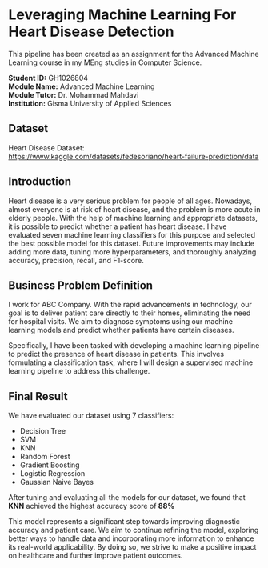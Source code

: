 # Leveraging Machine Learning For Heart Disease Detection

This pipeline has been created as an assignment for the Advanced Machine Learning course in my MEng studies in Computer Science.

**Student ID:** GH1026804  
**Module Name:** Advanced Machine Learning  
**Module Tutor:** Dr. Mohammad Mahdavi  
**Institution:** Gisma University of Applied Sciences  

## Dataset

Heart Disease Dataset: https://www.kaggle.com/datasets/fedesoriano/heart-failure-prediction/data

## Introduction

Heart disease is a very serious problem for people of all ages. Nowadays, almost everyone is at risk of heart disease, and the problem is more acute in elderly people. With the help of machine learning and appropriate datasets, it is possible to predict whether a patient has heart disease. I have evaluated seven machine learning classifiers for this purpose and selected the best possible model for this dataset. Future improvements may include adding more data, tuning more hyperparameters, and thoroughly analyzing accuracy, precision, recall, and F1-score.

## Business Problem Definition

I work for ABC Company. With the rapid advancements in technology, our goal is to deliver patient care directly to their homes, eliminating the need for hospital visits. We aim to diagnose symptoms using our machine learning models and predict whether patients have certain diseases.

Specifically, I have been tasked with developing a machine learning pipeline to predict the presence of heart disease in patients. This involves formulating a classification task, where I will design a supervised machine learning pipeline to address this challenge.

## Final Result

We have evaluated our dataset using 7 classifiers:

- Decision Tree
- SVM
- KNN
- Random Forest
- Gradient Boosting
- Logistic Regression
- Gaussian Naive Bayes

After tuning and evaluating all the models for our dataset, we found that **KNN** achieved the highest accuracy score of **88%** 

This model represents a significant step towards improving diagnostic accuracy and patient care. We aim to continue refining the model, exploring better ways to handle data and incorporating more information to enhance its real-world applicability. By doing so, we strive to make a positive impact on healthcare and further improve patient outcomes.
